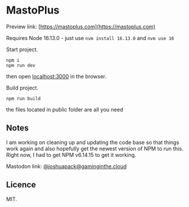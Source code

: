 # MastoPlus

Preview link: [https://mastoplus.com](https://mastoplus.com)

Requires Node 16.13.0 - just use `nvm install 16.13.0` and `nvm use 16`

Start project.
```
npm i
npm run dev
```
then open [localhost:3000](http://localhost:3000) in the browser.

Build project.
```
npm run build
```
the files located in public folder are all you need

## Notes

I am working on cleaning up and updating the code base so that things work again and also hopefully get the newest version of NPM to run this. Right now, I had to get NPM v6.14.15 to get it working.

Mastodon link: [@joshuapack@gaminginthe.cloud](https://gaminginthe.cloud/@joshuapack)

## Licence
MIT.
